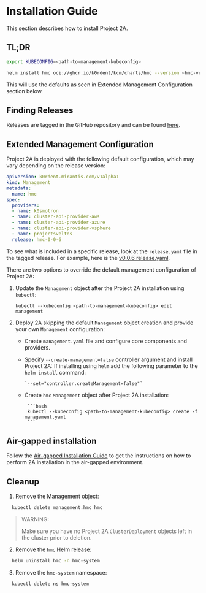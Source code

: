 # Installation Guide

This section describes how to install Project 2A.

## TL;DR

```bash
export KUBECONFIG=<path-to-management-kubeconfig>
```

```bash
helm install hmc oci://ghcr.io/k0rdent/kcm/charts/hmc --version <hmc-version> -n hmc-system --create-namespace
```

This will use the defaults as seen in Extended Management Configuration section below.

## Finding Releases

Releases are tagged in the GitHub repository and can be found [here](https://github.com/k0rdent/kcm/tags).

## Extended Management Configuration

Project 2A is deployed with the following default configuration, which may vary
depending on the release version:

```yaml
apiVersion: k0rdent.mirantis.com/v1alpha1
kind: Management
metadata:
  name: hmc
spec:
  providers:
  - name: k0smotron
  - name: cluster-api-provider-aws
  - name: cluster-api-provider-azure
  - name: cluster-api-provider-vsphere
  - name: projectsveltos
  release: hmc-0-0-6
```
To see what is included in a specific release, look at the `release.yaml` file in the tagged release.
For example, here is the [v0.0.6 release.yaml](https://github.com/k0rdent/kcm/releases/download/v0.0.6/release.yaml).

There are two options to override the default management configuration of Project 2A:

1. Update the `Management` object after the Project 2A installation using `kubectl`:

    `kubectl --kubeconfig <path-to-management-kubeconfig> edit management`

2. Deploy 2A skipping the default `Management` object creation and provide your
   own `Management` configuration:

	- Create `management.yaml` file and configure core components and providers.
	- Specify `--create-management=false` controller argument and install Project 2A:
	  If installing using `helm` add the following parameter to the `helm
	  install` command:

		  `--set="controller.createManagement=false"`

	- Create `hmc` `Management` object after Project 2A installation:

           ```bash
           kubectl --kubeconfig <path-to-management-kubeconfig> create -f management.yaml
           ```

## Air-gapped installation

Follow the [Air-gapped Installation Guide](airgap.md) to get the instructions on
how to perform 2A installation in the air-gapped environment.

## Cleanup

1. Remove the Management object:

  ```bash
	kubectl delete management.hmc hmc
  ```

> WARNING: 
> 
> Make sure you have no Project 2A `ClusterDeployment` objects left in the cluster prior to deletion.

2. Remove the `hmc` Helm release:

  ```bash
	helm uninstall hmc -n hmc-system
  ```

3. Remove the `hmc-system` namespace:

  ```bash
	kubectl delete ns hmc-system
  ```
